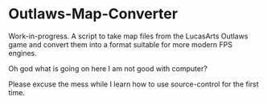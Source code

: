 Outlaws-Map-Converter
=====================

Work-in-progress. A script to take map files from the LucasArts Outlaws game and convert them into a format suitable for more modern FPS engines.

Oh god what is going on here I am not good with computer?

Please excuse the mess while I learn how to use source-control for the first time.
